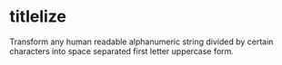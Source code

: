 # titlelize
Transform any human readable alphanumeric string divided by certain characters into space separated first letter uppercase form.
